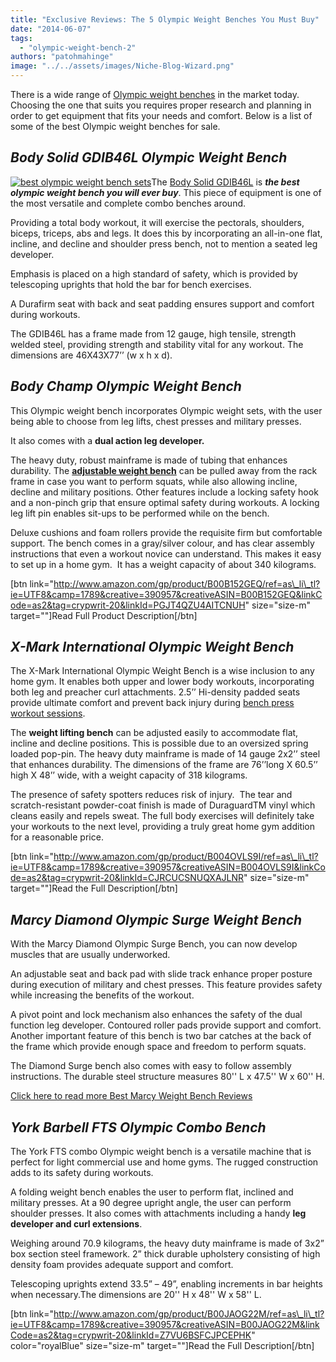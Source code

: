 ```yaml
---
title: "Exclusive Reviews: The 5 Olympic Weight Benches You Must Buy"
date: "2014-06-07"
tags: 
  - "olympic-weight-bench-2"
authors: "patohmahinge"
image: "../../assets/images/Niche-Blog-Wizard.png"
---
```


There is a wide range of [Olympic weight benches](http://www.weightbenchsetsz.com/category/olympic-weight-bench/ "olympic weight benches") in the market today. Choosing the one that suits you requires proper research and planning in order to get equipment that fits your needs and comfort. Below is a list of some of the best Olympic weight benches for sale.

## _Body Solid GDIB46L Olympic Weight Bench_

[![best olympic weight bench sets](images/weight-bench-sets-300x300.jpg)](http://www.weightbenchsetsz.com/wp-content/uploads/2014/05/weight-bench-sets.jpg)The [Body Solid GDIB46L](http://www.weightbenchsetsz.com/body-solid-gdib46l-weight-bench-review/ "Body solid GDIB46L") is _**the best olympic weight bench you will ever buy**_. This piece of equipment is one of the most versatile and complete combo benches around.

Providing a total body workout, it will exercise the pectorals, shoulders, biceps, triceps, abs and legs. It does this by incorporating an all-in-one flat, incline, and decline and shoulder press bench, not to mention a seated leg developer.

Emphasis is placed on a high standard of safety, which is provided by telescoping uprights that hold the bar for bench exercises.

A Durafirm seat with back and seat padding ensures support and comfort during workouts.

The GDIB46L has a frame made from 12 gauge, high tensile, strength welded steel, providing strength and stability vital for any workout. The dimensions are 46X43X77’’ (w x h x d).

## _Body Champ Olympic Weight Bench_

This Olympic weight bench incorporates Olympic weight sets, with the user being able to choose from leg lifts, chest presses and military presses.

It also comes with a **dual action leg developer.**

The heavy duty, robust mainframe is made of tubing that enhances durability. The [**adjustable weight bench**](http://www.weightbenchsetsz.com/best-adjustable-weight-bench-sets/ "best adjustable weight bench") can be pulled away from the rack frame in case you want to perform squats, while also allowing incline, decline and military positions. Other features include a locking safety hook and a non-pinch grip that ensure optimal safety during workouts. A locking leg lift pin enables sit-ups to be performed while on the bench.

Deluxe cushions and foam rollers provide the requisite firm but comfortable support. The bench comes in a gray/silver colour, and has clear assembly instructions that even a workout novice can understand. This makes it easy to set up in a home gym.  It has a weight capacity of about 340 kilograms.

\[btn link="http://www.amazon.com/gp/product/B00B152GEQ/ref=as\_li\_tl?ie=UTF8&camp=1789&creative=390957&creativeASIN=B00B152GEQ&linkCode=as2&tag=crypwrit-20&linkId=PGJT4QZU4AITCNUH" size="size-m" target=""\]Read Full Product Description\[/btn\]

## _X-Mark International Olympic Weight Bench_

The X-Mark International Olympic Weight Bench is a wise inclusion to any home gym. It enables both upper and lower body workouts, incorporating both leg and preacher curl attachments. 2.5’’ Hi-density padded seats provide ultimate comfort and prevent back injury during [bench press workout sessions](http://www.weightbenchsetsz.com/increase-bench-press-workout-like-pro/ "how to increase your bench press workouts").

The **weight lifting bench** can be adjusted easily to accommodate flat, incline and decline positions. This is possible due to an oversized spring loaded pop-pin. The heavy duty mainframe is made of 14 gauge 2x2’’ steel that enhances durability. The dimensions of the frame are 76’’long X 60.5’’ high X 48’’ wide, with a weight capacity of 318 kilograms.

The presence of safety spotters reduces risk of injury.  The tear and scratch-resistant powder-coat finish is made of DuraguardTM vinyl which cleans easily and repels sweat. The full body exercises will definitely take your workouts to the next level, providing a truly great home gym addition for a reasonable price.

\[btn link="http://www.amazon.com/gp/product/B004OVLS9I/ref=as\_li\_tl?ie=UTF8&camp=1789&creative=390957&creativeASIN=B004OVLS9I&linkCode=as2&tag=crypwrit-20&linkId=CJRCUCSNUQXAJLNR" size="size-m" target=""\]Read the Full Description\[/btn\]

## _Marcy Diamond Olympic Surge Weight Bench_

With the Marcy Diamond Olympic Surge Bench, you can now develop muscles that are usually underworked.

An adjustable seat and back pad with slide track enhance proper posture during execution of military and chest presses. This feature provides safety while increasing the benefits of the workout.

A pivot point and lock mechanism also enhances the safety of the dual function leg developer. Contoured roller pads provide support and comfort. Another important feature of this bench is two bar catches at the back of the frame which provide enough space and freedom to perform squats.

The Diamond Surge bench also comes with easy to follow assembly instructions. The durable steel structure measures 80'' L x 47.5'' W x 60'' H.

[Click here to read more Best Marcy Weight Bench Reviews](http://www.weightbenchsetsz.com/category/marcy-weight-bench-sets/ "Marcy Weight Bench")

## _York Barbell FTS Olympic Combo Bench_

The York FTS combo Olympic weight bench is a versatile machine that is perfect for light commercial use and home gyms. The rugged construction adds to its safety during workouts.

A folding weight bench enables the user to perform flat, inclined and military presses. At a 90 degree upright angle, the user can perform shoulder presses. It also comes with attachments including a handy **leg developer and curl extensions**.

Weighing around 70.9 kilograms, the heavy duty mainframe is made of 3x2” box section steel framework. 2” thick durable upholstery consisting of high density foam provides adequate support and comfort.

Telescoping uprights extend 33.5” – 49”, enabling increments in bar heights when necessary.The dimensions are 20'' H x 48'' W x 58'' L.

\[btn link="http://www.amazon.com/gp/product/B00JAOG22M/ref=as\_li\_tl?ie=UTF8&camp=1789&creative=390957&creativeASIN=B00JAOG22M&linkCode=as2&tag=crypwrit-20&linkId=Z7VU6BSFCJPCEPHK" color="royalBlue" size="size-m" target=""\]Read the Full Description\[/btn\]
